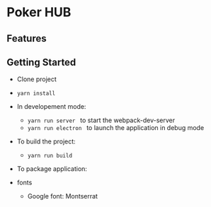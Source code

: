 # Poker HUB

## Features

## Getting Started
- Clone project
- ```yarn install ```
- In developement mode:
    - ```yarn run server ``` to start the webpack-dev-server
    - ```yarn run electron ``` to launch the application in debug mode
- To build the project:
    - ```yarn run build```
- To package application:


- fonts
    - Google font: Montserrat